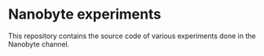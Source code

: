 # Nanobyte experiments

This repository contains the source code of various experiments done in the Nanobyte channel.